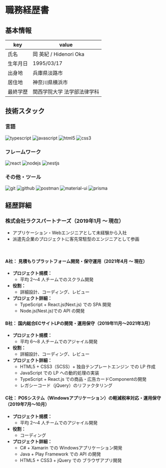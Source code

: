 # 職務経歴書

## 基本情報
|key|value|
|---|---|
|氏名|岡 英紀 / Hidenori Oka|
|生年月日|1995/03/17|
|出身地|兵庫県淡路市|
|居住地|神奈川県横浜市|
|最終学歴|関西学院大学 法学部法律学科|

## 技術スタック
### 言語
<p>
  <img alt="typescript" src="https://img.shields.io/badge/-TypeScript-3178C6?style=flat-square&logo=typescript&logoColor=white" />
  <img alt="javascript" src="https://img.shields.io/badge/-JavaScript-F7DF1E?style=flat-square&logo=JavaScript&logoColor=white" />
  <img alt="html5" src="https://img.shields.io/badge/-HTML5-E34F26?style=flat-square&logo=HTML5&logoColor=white" />
  <img alt="css3" src="https://img.shields.io/badge/-CSS3-1572B6?style=flat-square&logo=CSS3&logoColor=white" />
</p>

### フレームワーク
<p>
  <img alt="react" src="https://img.shields.io/badge/-React-61DAFB?style=flat-square&logo=react&logoColor=white" />
  <img alt="nodejs" src="https://img.shields.io/badge/-Node.js-339933?style=flat-square&logo=Node.js&logoColor=white" />
  <img alt="nestjs" src="https://img.shields.io/badge/-Nest.js-E0234E?style=flat-square&logo=Nestjs&logoColor=white" />
</p>

### その他・ツール
<p>
  <img alt="git" src="https://img.shields.io/badge/-Git-F05032?style=flat-square&logo=Git&logoColor=white" />
  <img alt="github" src="https://img.shields.io/badge/-Github-181717?style=flat-square&logo=github&logoColor=white" />
  <img alt="postman" src="https://img.shields.io/badge/-Postman-FF6C37?style=flat-square&logo=postman&logoColor=white" />
  <img alt="material-ui" src="https://img.shields.io/badge/-Material_UI-0081CB?style=flat-square&logo=MaterialUI&logoColor=white" />
  <img alt="prisma" src="https://img.shields.io/badge/-Prisma-2D3748?style=flat-square&logo=Prisma&logoColor=white" />
</p>

## 経歴詳細
### 株式会社ラクスパートナーズ（2019年1月 〜 現在）
- アプリケーション・Webエンジニアとして未経験から入社
- 派遣先企業のプロジェクトに客先常駐型のエンジニアとして参画
<br>

#### A社： 見積もりプラットフォーム開発・保守運用（2021年4月 〜 現在）
- **プロジェクト規模：**
    - 平均 2〜4 人チームでのスクラム開発
- **役割：**
    - 詳細設計、コーディング、レビュー
- **プロジェクト詳細：**
    - TypeScript + React.js(Next.js) での SPA 開発
    - Node.js(Nest.js)での API の開発

#### B社： 国内総合ECサイトLPの開発・運用保守（2019年11月〜2021年3月）
- **プロジェクト規模：**
    - 平均 6〜8 人チームでのアジャイル開発
- **役割：**
    - 詳細設計、コーディング、レビュー
- **プロジェクト詳細：**
    - HTML5 + CSS3（SCSS）+ 独自テンプレートエンジン での LP 作成
    - JavaScript での LP への動的処理の実装
    - TypeScript + React.js での商品・広告カードComponentの開発
    - レガシーコード（jQuery）のリファクタリング

#### C社： POSシステム（Windowsアプリケーション）の軽減税率対応・運用保守（2019年7月〜10月）
- **プロジェクト規模：**
    - 平均 2〜4 人チームでのアジャイル開発
- **役割：**
    - コーディング
- **プロジェクト詳細：**
    - C# + Xamarin での Windowsアプリケーション開発
    - Java + Play Framework での API の開発
    - HTML5 + CSS3 + jQuery での ブラウザアプリ開発